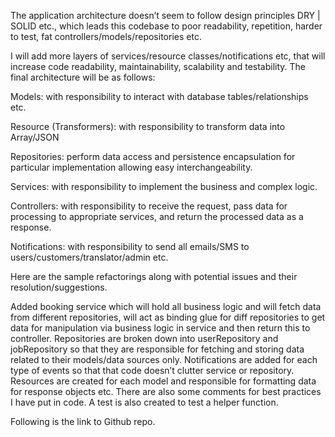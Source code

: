 The application architecture doesn’t seem to follow design principles DRY | SOLID etc., which leads this codebase to poor readability, repetition, harder to test, fat controllers/models/repositories etc.

I will add more layers of services/resource classes/notifications etc, that will increase code readability, maintainability, scalability and testability. The final architecture will be as follows:

Models: with responsibility to interact with database tables/relationships etc.

Resource (Transformers): with responsibility to transform data into Array/JSON

Repositories: perform data access and persistence encapsulation for particular implementation allowing easy interchangeability.

Services: with responsibility to implement the business and complex logic.

Controllers: with responsibility to receive the request, pass data for processing to appropriate services, and return the processed data as a response.

Notifications: with responsibility to send all emails/SMS to users/customers/translator/admin etc.

Here are the sample refactorings along with potential issues and their resolution/suggestions.

Added booking service which will hold all business logic and will fetch data from different repositories, will act as binding glue for diff repositories to get data for manipulation via business logic in service and then return this to controller.
Repositories are broken down into userRepository and jobRepository so that they are responsible for fetching and storing data related to their models/data sources only.
Notifications are added for each type of events so that that code doesn’t clutter service or repository.
Resources are created for each model and responsible for formatting data for response objects etc.
There are also some comments for best practices I have put in code.
A test is also created to test a helper function.

Following is the link to Github repo.




